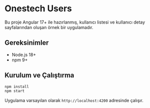 # Onestech Users

Bu proje Angular 17+ ile hazırlanmış, kullanıcı listesi ve kullanıcı detay sayfalarından oluşan örnek bir uygulamadır.

## Gereksinimler
- Node.js 18+
- npm 9+

## Kurulum ve Çalıştırma
```bash
npm install
npm start
```
Uygulama varsayılan olarak `http://localhost:4200` adresinde çalışır.